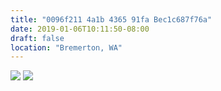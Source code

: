 ```yaml
---
title: "0096f211 4a1b 4365 91fa Bec1c687f76a"
date: 2019-01-06T10:11:50-08:00
draft: false
location: "Bremerton, WA"
---
```


![](https://d17enza3bfujl8.cloudfront.net/L1000121.jpg)
![](https://d17enza3bfujl8.cloudfront.net/L1000122.jpg)

